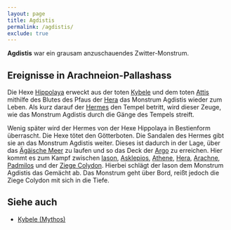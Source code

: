 ```yaml
---
layout: page
title: Agdistis
permalink: /agdistis/
exclude: true
---
```


**Agdistis** war ein grausam anzuschauendes Zwitter-Monstrum.

## Ereignisse in Arachneion-Pallashass

Die Hexe  [Hippolaya](/hippolaya/) erweckt aus der toten [Kybele](/kybele/) und dem toten [Attis](/attis/) mithilfe des Blutes des Pfaus der [Hera](/hera/) das Monstrum Agdistis wieder zum Leben. Als kurz darauf der [Hermes](/hermes/) den Tempel betritt, wird dieser Zeuge, wie das Monstrum Agdistis durch die Gänge des Tempels streift.

Wenig später wird der Hermes von der Hexe Hippolaya in Bestienform überrascht. Die Hexe tötet den Götterboten. Die Sandalen des Hermes gibt sie an das Monstrum Agdistis weiter. Dieses ist dadurch in der Lage, über das [Ägäische Meer](/aegaeisches-meer/) zu laufen und so das Deck der [Argo](/argo/) zu erreichen. Hier kommt es zum Kampf zwischen [Iason](/iason/), [Asklepios](/asklepios/),  [Athene](/athene/), [Hera](/hera/), [Arachne](/arachne/), [Padmilos](/padmilos/) und der [Ziege Colydon](/colydon/). Hierbei schlägt der Iason dem Monstrum Agdistis das Gemächt ab. Das Monstrum geht über Bord, reißt jedoch die Ziege Colydon mit sich in die Tiefe. 

 ## Siehe auch
 * [Kybele (Mythos)](/kybele-mythos/)
